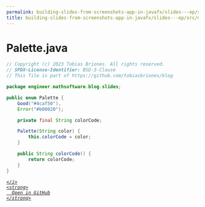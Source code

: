 ```yaml
---
permalink: building-slides-from-screenshots-app-in-javafx/slides---ep/src/main/java/engineer/mathsoftware/blog/slides/Palette.java.html
title: building-slides-from-screenshots-app-in-javafx/slides---ep/src/main/java/engineer/mathsoftware/blog/slides/Palette.java
---
```


# Palette.java
```java
// Copyright (c) 2023 Tobias Briones. All rights reserved.
// SPDX-License-Identifier: BSD-3-Clause
// This file is part of https://github.com/tobiasbriones/blog

package engineer.mathsoftware.blog.slides;

public enum Palette {
    Good("#4caf50"),
    Error("#b00020");

    private final String colorCode;

    Palette(String color) {
        this.colorCode = color;
    }

    public String colorCode() {
        return colorCode;
    }
}

```
<div class="social open-gh-btn my-4">
  <a class="btn btn-github" href="https://github.com/tobiasbriones/blog/tree/main/swe/dev/java/javafx/drawing/productivity/building-slides-from-screenshots-app-in-javafx/slides---ep/src/main/java/engineer/mathsoftware/blog/slides/Palette.java" target="_blank">
    <i class="fab fa-github">
      
    </i>
    <strong>
      Open in GitHub
    </strong>
  </a>
</div>
